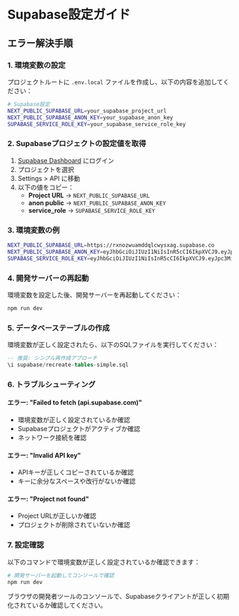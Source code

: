 # Supabase設定ガイド

## エラー解決手順

### 1. 環境変数の設定

プロジェクトルートに `.env.local` ファイルを作成し、以下の内容を追加してください：

```bash
# Supabase設定
NEXT_PUBLIC_SUPABASE_URL=your_supabase_project_url
NEXT_PUBLIC_SUPABASE_ANON_KEY=your_supabase_anon_key
SUPABASE_SERVICE_ROLE_KEY=your_supabase_service_role_key
```

### 2. Supabaseプロジェクトの設定値を取得

1. [Supabase Dashboard](https://supabase.com/dashboard) にログイン
2. プロジェクトを選択
3. Settings > API に移動
4. 以下の値をコピー：
   - **Project URL** → `NEXT_PUBLIC_SUPABASE_URL`
   - **anon public** → `NEXT_PUBLIC_SUPABASE_ANON_KEY`
   - **service_role** → `SUPABASE_SERVICE_ROLE_KEY`

### 3. 環境変数の例

```bash
NEXT_PUBLIC_SUPABASE_URL=https://rxnozwuamddqlcwysxag.supabase.co
NEXT_PUBLIC_SUPABASE_ANON_KEY=eyJhbGciOiJIUzI1NiIsInR5cCI6IkpXVCJ9.eyJpc3MiOiJzdXBhYmFzZSIsInJlZiI6InJ4bm96d3VhbWRkcWxjd3lzeGFnIiwicm9sZSI6ImFub24iLCJpYXQiOjE3NTc3NjY4MDMsImV4cCI6MjA3MzM0MjgwM30.0sbl6zWJ1XalGTFbsgeMpth6yH-oQA_P1eTCc8lKoAU
SUPABASE_SERVICE_ROLE_KEY=eyJhbGciOiJIUzI1NiIsInR5cCI6IkpXVCJ9.eyJpc3MiOiJzdXBhYmFzZSIsInJlZiI6InJ4bm96d3VhbWRkcWxjd3lzeGFnIiwicm9sZSI6InNlcnZpY2Vfcm9sZSIsImlhdCI6MTc1Nzc2NjgwMywiZXhwIjoyMDczMzQyODAzfQ.w7KcFrtcTRhqoHwTSlgTc6NDNHIJH985rAgT9bD0ipE
```

### 4. 開発サーバーの再起動

環境変数を設定した後、開発サーバーを再起動してください：

```bash
npm run dev
```

### 5. データベーステーブルの作成

環境変数が正しく設定されたら、以下のSQLファイルを実行してください：

```sql
-- 推奨: シンプル再作成アプローチ
\i supabase/recreate-tables-simple.sql
```

### 6. トラブルシューティング

#### エラー: "Failed to fetch (api.supabase.com)"
- 環境変数が正しく設定されているか確認
- Supabaseプロジェクトがアクティブか確認
- ネットワーク接続を確認

#### エラー: "Invalid API key"
- APIキーが正しくコピーされているか確認
- キーに余分なスペースや改行がないか確認

#### エラー: "Project not found"
- Project URLが正しいか確認
- プロジェクトが削除されていないか確認

### 7. 設定確認

以下のコマンドで環境変数が正しく設定されているか確認できます：

```bash
# 開発サーバーを起動してコンソールで確認
npm run dev
```

ブラウザの開発者ツールのコンソールで、Supabaseクライアントが正しく初期化されているか確認してください。
